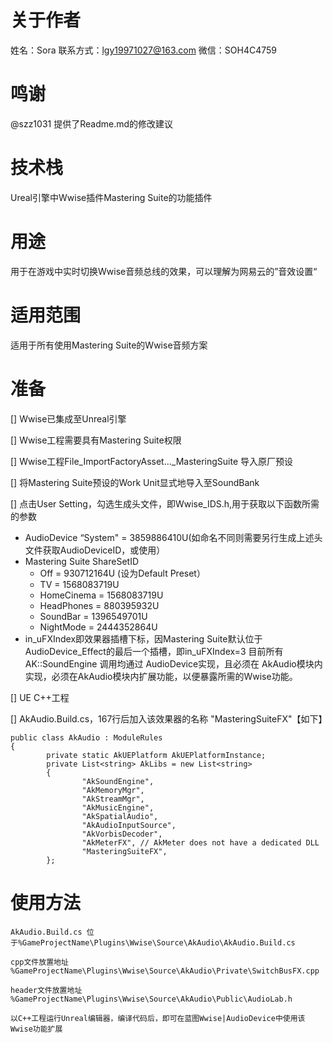 # 关于作者
姓名：Sora
联系方式：lgy19971027@163.com
微信：SOH4C4759

# 鸣谢
@szz1031 提供了Readme.md的修改建议

# 技术栈
Ureal引擎中Wwise插件Mastering Suite的功能插件

# 用途
用于在游戏中实时切换Wwise音频总线的效果，可以理解为网易云的”音效设置“

# 适用范围
适用于所有使用Mastering Suite的Wwise音频方案

# 准备
[] Wwise已集成至Unreal引擎

[] Wwise工程需要具有Mastering Suite权限

[] Wwise工程File_ImportFactoryAsset..._MasteringSuite 导入原厂预设

[] 将Mastering Suite预设的Work Unit显式地导入至SoundBank

[] 点击User Setting，勾选生成头文件，即Wwise_IDS.h,用于获取以下函数所需的参数

  - AudioDevice “System" = 3859886410U(如命名不同则需要另行生成上述头文件获取AudioDeviceID，或使用）
  - Mastering Suite ShareSetID
    - Off = 930712164U (设为Default Preset）
    - TV = 1568083719U
    - HomeCinema = 1568083719U
    - HeadPhones = 880395932U
    - SoundBar = 1396549701U
    - NightMode = 2444352864U
  - in_uFXIndex即效果器插槽下标，因Mastering Suite默认位于AudioDevice_Effect的最后一个插槽，即in_uFXIndex=3
目前所有 AK::SoundEngine 调用均通过 AudioDevice实现，且必须在 AkAudio模块内实现，必须在AkAudio模块内扩展功能，以便暴露所需的Wwise功能。

[] UE C++工程

[] AkAudio.Build.cs，167行后加入该效果器的名称  "MasteringSuiteFX"【如下】

    public class AkAudio : ModuleRules
    {
            private static AkUEPlatform AkUEPlatformInstance;
            private List<string> AkLibs = new List<string> 
            {
                    "AkSoundEngine",
                    "AkMemoryMgr",
                    "AkStreamMgr",
                    "AkMusicEngine",
                    "AkSpatialAudio",
                    "AkAudioInputSource",
                    "AkVorbisDecoder",
                    "AkMeterFX", // AkMeter does not have a dedicated DLL
                    "MasteringSuiteFX",
            };

# 使用方法
    AkAudio.Build.cs 位于%GameProjectName\Plugins\Wwise\Source\AkAudio\AkAudio.Build.cs

    cpp文件放置地址 %GameProjectName\Plugins\Wwise\Source\AkAudio\Private\SwitchBusFX.cpp

    header文件放置地址 %GameProjectName\Plugins\Wwise\Source\AkAudio\Public\AudioLab.h

    以C++工程运行Unreal编辑器，编译代码后，即可在蓝图Wwise|AudioDevice中使用该Wwise功能扩展

